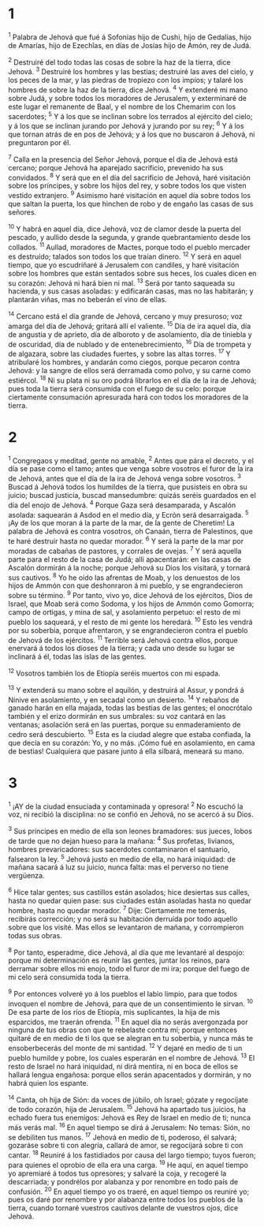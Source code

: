 # 1 
<sup>1</sup> Palabra de Jehová que fué á Sofonías hijo de Cushi, hijo de Gedalías, hijo de Amarías, hijo de Ezechîas, en días de Josías hijo de Amón, rey de Judá. 

<sup>2</sup> Destruiré del todo todas las cosas de sobre la haz de la tierra, dice Jehová. <sup>3</sup> Destruiré los hombres y las bestias; destruiré las aves del cielo, y los peces de la mar, y las piedras de tropiezo con los impíos; y talaré los hombres de sobre la haz de la tierra, dice Jehová. <sup>4</sup> Y extenderé mi mano sobre Judá, y sobre todos los moradores de Jerusalem, y exterminaré de este lugar el remanente de Baal, y el nombre de los Chemarim con los sacerdotes; <sup>5</sup> Y á los que se inclinan sobre los terrados al ejército del cielo; y á los que se inclinan jurando por Jehová y jurando por su rey; <sup>6</sup> Y á los que tornan atrás de en pos de Jehová; y á los que no buscaron á Jehová, ni preguntaron por él. 

<sup>7</sup> Calla en la presencia del Señor Jehová, porque el día de Jehová está cercano; porque Jehová ha aparejado sacrificio, prevenido ha sus convidados. <sup>8</sup> Y será que en el día del sacrificio de Jehová, haré visitación sobre los príncipes, y sobre los hijos del rey, y sobre todos los que visten vestido extranjero. <sup>9</sup> Asimismo haré visitación en aquel día sobre todos los que saltan la puerta, los que hinchen de robo y de engaño las casas de sus señores. 

<sup>10</sup> Y habrá en aquel día, dice Jehová, voz de clamor desde la puerta del pescado, y aullido desde la segunda, y grande quebrantamiento desde los collados. <sup>11</sup> Aullad, moradores de Mactes, porque todo el pueblo mercader es destruído; talados son todos los que traían dinero. <sup>12</sup> Y será en aquel tiempo, que yo escudriñaré á Jerusalem con candiles, y haré visitación sobre los hombres que están sentados sobre sus heces, los cuales dicen en su corazón: Jehová ni hará bien ni mal. <sup>13</sup> Será por tanto saqueada su hacienda, y sus casas asoladas: y edificarán casas, mas no las habitarán; y plantarán viñas, mas no beberán el vino de ellas. 

<sup>14</sup> Cercano está el día grande de Jehová, cercano y muy presuroso; voz amarga del día de Jehová; gritará allí el valiente. <sup>15</sup> Día de ira aquel día, día de angustia y de aprieto, día de alboroto y de asolamiento, día de tiniebla y de oscuridad, día de nublado y de entenebrecimiento, <sup>16</sup> Día de trompeta y de algazara, sobre las ciudades fuertes, y sobre las altas torres. <sup>17</sup> Y atribularé los hombres, y andarán como ciegos, porque pecaron contra Jehová: y la sangre de ellos será derramada como polvo, y su carne como estiércol. <sup>18</sup> Ni su plata ni su oro podrá librarlos en el día de la ira de Jehová; pues toda la tierra será consumida con el fuego de su celo: porque ciertamente consumación apresurada hará con todos los moradores de la tierra. 

# 2 
<sup>1</sup> Congregaos y meditad, gente no amable, <sup>2</sup> Antes que pára el decreto, y el día se pase como el tamo; antes que venga sobre vosotros el furor de la ira de Jehová, antes que el día de la ira de Jehová venga sobre vosotros. <sup>3</sup> Buscad á Jehová todos los humildes de la tierra, que pusisteis en obra su juicio; buscad justicia, buscad mansedumbre: quizás seréis guardados en el día del enojo de Jehová. <sup>4</sup> Porque Gaza será desamparada, y Ascalón asolada: saquearán á Asdod en el medio día, y Ecrón será desarraigada. <sup>5</sup> ¡Ay de los que moran á la parte de la mar, de la gente de Cheretim! La palabra de Jehová es contra vosotros, oh Canaán, tierra de Palestinos, que te haré destruir hasta no quedar morador. <sup>6</sup> Y será la parte de la mar por moradas de cabañas de pastores, y corrales de ovejas. <sup>7</sup> Y será aquella parte para el resto de la casa de Judá; allí apacentarán: en las casas de Ascalón dormirán á la noche; porque Jehová su Dios los visitará, y tornará sus cautivos. <sup>8</sup> Yo he oído las afrentas de Moab, y los denuestos de los hijos de Ammón con que deshonraron á mi pueblo, y se engrandecieron sobre su término. <sup>9</sup> Por tanto, vivo yo, dice Jehová de los ejércitos, Dios de Israel, que Moab será como Sodoma, y los hijos de Ammón como Gomorra; campo de ortigas, y mina de sal, y asolamiento perpetuo: el resto de mi pueblo los saqueará, y el resto de mi gente los heredará. <sup>10</sup> Esto les vendrá por su soberbia, porque afrentaron, y se engrandecieron contra el pueblo de Jehová de los ejércitos. <sup>11</sup> Terrible será Jehová contra ellos, porque enervará á todos los dioses de la tierra; y cada uno desde su lugar se inclinará á él, todas las islas de las gentes. 

<sup>12</sup> Vosotros también los de Etiopía seréis muertos con mi espada. 

<sup>13</sup> Y extenderá su mano sobre el aquilón, y destruirá al Assur, y pondrá á Nínive en asolamiento, y en secadal como un desierto. <sup>14</sup> Y rebaños de ganado harán en ella majada, todas las bestias de las gentes; el onocrótalo también y el erizo dormirán en sus umbrales: su voz cantará en las ventanas; asolación será en las puertas, porque su enmaderamiento de cedro será descubierto. <sup>15</sup> Esta es la ciudad alegre que estaba confiada, la que decía en su corazón: Yo, y no más. ¡Cómo fué en asolamiento, en cama de bestias! Cualquiera que pasare junto á ella silbará, meneará su mano. 

# 3 
<sup>1</sup> ¡AY de la ciudad ensuciada y contaminada y opresora! <sup>2</sup> No escuchó la voz, ni recibió la disciplina: no se confió en Jehová, no se acercó á su Dios. 

<sup>3</sup> Sus príncipes en medio de ella son leones bramadores: sus jueces, lobos de tarde que no dejan hueso para la mañana: <sup>4</sup> Sus profetas, livianos, hombres prevaricadores: sus sacerdotes contaminaron el santuario, falsearon la ley. <sup>5</sup> Jehová justo en medio de ella, no hará iniquidad: de mañana sacará á luz su juicio, nunca falta: mas el perverso no tiene vergüenza. 

<sup>6</sup> Hice talar gentes; sus castillos están asolados; hice desiertas sus calles, hasta no quedar quien pase: sus ciudades están asoladas hasta no quedar hombre, hasta no quedar morador. <sup>7</sup> Dije: Ciertamente me temerás, recibirás corrección; y no será su habitación derruída por todo aquello sobre que los visité. Mas ellos se levantaron de mañana, y corrompieron todas sus obras. 

<sup>8</sup> Por tanto, esperadme, dice Jehová, al día que me levantaré al despojo: porque mi determinación es reunir las gentes, juntar los reinos, para derramar sobre ellos mi enojo, todo el furor de mi ira; porque del fuego de mi celo será consumida toda la tierra. 

<sup>9</sup> Por entonces volveré yo á los pueblos el labio limpio, para que todos invoquen el nombre de Jehová, para que de un consentimiento le sirvan. <sup>10</sup> De esa parte de los ríos de Etiopía, mis suplicantes, la hija de mis esparcidos, me traerán ofrenda. <sup>11</sup> En aquel día no serás avergonzada por ninguna de tus obras con que te rebelaste contra mí; porque entonces quitaré de en medio de ti los que se alegran en tu soberbia, y nunca más te ensoberbecerás del monte de mi santidad. <sup>12</sup> Y dejaré en medio de ti un pueblo humilde y pobre, los cuales esperarán en el nombre de Jehová. <sup>13</sup> El resto de Israel no hará iniquidad, ni dirá mentira, ni en boca de ellos se hallará lengua engañosa: porque ellos serán apacentados y dormirán, y no habrá quien los espante. 

<sup>14</sup> Canta, oh hija de Sión: da voces de júbilo, oh Israel; gózate y regocíjate de todo corazón, hija de Jerusalem. <sup>15</sup> Jehová ha apartado tus juicios, ha echado fuera tus enemigos: Jehová es Rey de Israel en medio de ti; nunca más verás mal. <sup>16</sup> En aquel tiempo se dirá á Jerusalem: No temas: Sión, no se debiliten tus manos. <sup>17</sup> Jehová en medio de ti, poderoso, él salvará; gozaráse sobre ti con alegría, callará de amor, se regocijará sobre ti con cantar. <sup>18</sup> Reuniré á los fastidiados por causa del largo tiempo; tuyos fueron; para quienes el oprobio de ella era una carga. <sup>19</sup> He aquí, en aquel tiempo yo apremiaré á todos tus opresores; y salvaré la coja, y recogeré la descarriada; y pondrélos por alabanza y por renombre en todo país de confusión. <sup>20</sup> En aquel tiempo yo os traeré, en aquel tiempo os reuniré yo; pues os daré por renombre y por alabanza entre todos los pueblos de la tierra, cuando tornaré vuestros cautivos delante de vuestros ojos, dice Jehová. 
